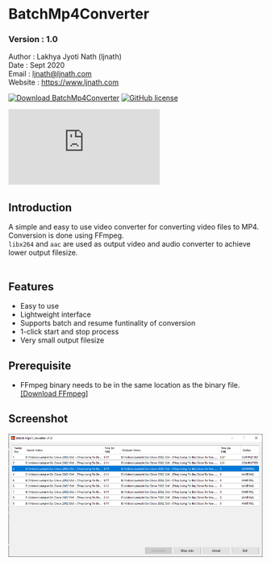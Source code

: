 # BatchMp4Converter
### Version : 1.0

Author : Lakhya Jyoti Nath (ljnath)<br>
Date : Sept 2020<br>
Email : ljnath@ljnath.com<br>
Website : https://www.ljnath.com

[![Download BatchMp4Converter](https://img.shields.io/sourceforge/dt/batchmp4converter.svg)](https://sourceforge.net/projects/batchmp4converter/files/latest/download)
[![GitHub license](https://img.shields.io/github/license/ljnath/batchMp4Converter)](https://img.shields.io/github/license/ljnath/batchMp4Converter)

[![Download PyBluesky](https://sourceforge.net/sflogo.php?type=13&group_id=3215162)](https://sourceforge.net/p/ljnath/)  

## Introduction

 A simple and easy to use video converter for converting video files to MP4. Conversion is done using FFmpeg.<br>
 `libx264` and `aac` are used as output video and audio converter to achieve lower output filesize.</br></br>

## Features
- Easy to use
- Lightweight interface
- Supports batch and resume funtinality of conversion
- 1-click start and stop process
- Very small output filesize

## Prerequisite
- FFmpeg binary needs to be in the same location as the binary file.
[[Download FFmpeg]](https://ffmpeg.org/download.html)



## Screenshot

![](app.png)